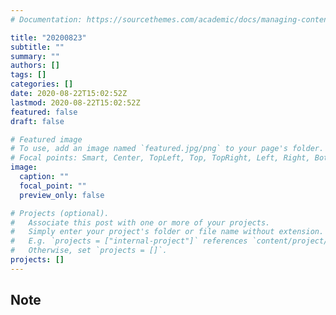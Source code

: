 ```yaml
---
# Documentation: https://sourcethemes.com/academic/docs/managing-content/

title: "20200823"
subtitle: ""
summary: ""
authors: []
tags: []
categories: []
date: 2020-08-22T15:02:52Z
lastmod: 2020-08-22T15:02:52Z
featured: false
draft: false

# Featured image
# To use, add an image named `featured.jpg/png` to your page's folder.
# Focal points: Smart, Center, TopLeft, Top, TopRight, Left, Right, BottomLeft, Bottom, BottomRight.
image:
  caption: ""
  focal_point: ""
  preview_only: false

# Projects (optional).
#   Associate this post with one or more of your projects.
#   Simply enter your project's folder or file name without extension.
#   E.g. `projects = ["internal-project"]` references `content/project/deep-learning/index.md`.
#   Otherwise, set `projects = []`.
projects: []
---
```


## Note


